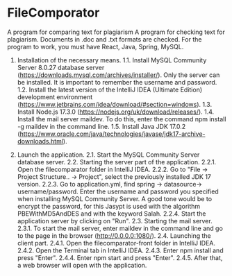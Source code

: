 # FileComporator
A program for comparing text for plagiarism
A program for checking text for plagiarism. Documents in .doc and .txt formats are checked. For the program to work, you must have React, Java, Spring, MySQL.
1. Installation of the necessary means.
1.1. Install MySQL Community Server 8.0.27 database server (https://downloads.mysql.com/archives/installer/). Only the server can be installed. It is important to remember the username and password.
1.2. Install the latest version of the IntelliJ IDEA (Ultimate Edition) development environment (https://www.jetbrains.com/idea/download/#section=windows).
1.3. Install Node.js 17.3.0 (https://nodejs.org/uk/download/releases/).
1.4. Install the mail server maildev. To do this, enter the command npm install -g maildev in the command line.
1.5. Install Java JDK 17.0.2 (https://www.oracle.com/java/technologies/javase/jdk17-archive-downloads.html).

2. Launch the application.
2.1. Start the MySQL Community Server database server.
2.2. Starting the server part of the application.
2.2.1. Open the filecomparator folder in IntelliJ IDEA.
2.2.2. Go to "File -> Project Structure.. -> Project", select the previously installed JDK 17 version.
2.2.3. Go to application.yml, find spring -> datasource-> username/password. Enter the username and password you specified when installing MySQL Community Server. A good tone would be to encrypt the password, for this Jasypt is used with the algorithm PBEWithMD5AndDES and with the keyword Salah.
2.2.4. Start the application server by clicking on "Run".
2.3. Starting the mail server.
2.3.1. To start the mail server, enter maildev in the command line and go to the page in the browser (http://0.0.0.0:1080/).
2.4. Launching the client part.
2.4.1. Open the filecomparator-front folder in IntelliJ IDEA.
2.4.2. Open the Terminal tab in IntelliJ IDEA.
2.4.3. Enter npm install and press "Enter".
2.4.4. Enter npm start and press "Enter".
2.4.5. After that, a web browser will open with the application.
